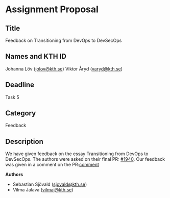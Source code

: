 # Assignment Proposal

## Title

Feedback on Transitioning from DevOps to DevSecOps

## Names and KTH ID

Johanna Löv (jolov@kth.se)
Viktor Åryd (varyd@kth.se)

## Deadline

Task 5

## Category

Feedback

## Description

We have given feedback on the essay Transitioning from DevOps to DevSecOps.
The authors were asked on their final PR: [#1940](https://github.com/KTH/devops-course/pull/1940).
Our feedback was given in a comment on the PR:[comment](https://github.com/KTH/devops-course/pull/1940#issuecomment-1127478936)

**Authors**
- Sebastian Sjövald (sjovald@kth.se)
- Vilma Jalava (vilmaj@kth.se)